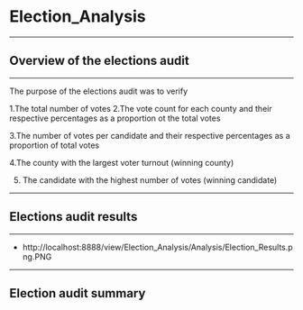 # Election_Analysis
---
## Overview of the elections audit
---

The purpose of the elections audit was to verify
  
  1.The total number of votes
  2.The vote count for each county and their respective percentages as a proportion ot the total votes
  
  3.The number of votes per candidate and their respective percentages as a proportion of total votes 
  
  4.The county with the largest voter turnout (winning county)
  
  5. The candidate with the highest number of votes (winning candidate)


---
## Elections audit results
---

  - http://localhost:8888/view/Election_Analysis/Analysis/Election_Results.png.PNG



---
## Election audit summary




